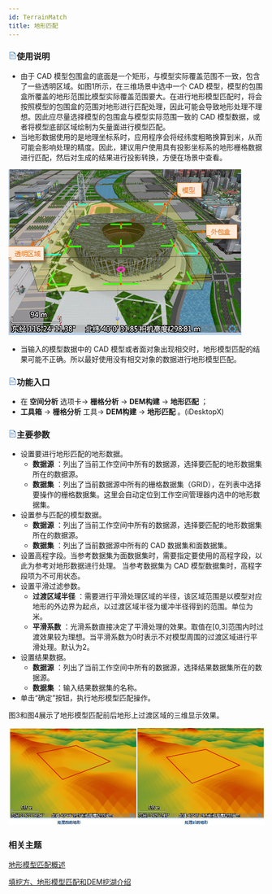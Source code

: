 ```yaml
---
id: TerrainMatch
title: 地形匹配
---
```

### ![](../../../img/read.gif)使用说明

  * 由于 CAD 模型包围盒的底面是一个矩形，与模型实际覆盖范围不一致，包含了一些透明区域。如图1所示，在三维场景中选中一个 CAD 模型，模型的包围盒所覆盖的地形范围比模型实际覆盖范围要大。在进行地形模型匹配时，将会按照模型的包围盒的范围对地形进行匹配处理，因此可能会导致地形处理不理想。因此应尽量选择模型的包围盒与模型实际范围一致的 CAD 模型数据，或者将模型底部区域绘制为矢量面进行模型匹配。
  * 当地形数据使用的是地理坐标系时，应用程序会将经纬度粗略换算到米，从而可能会影响处理的精度。因此，建议用户使用具有投影坐标系的地形栅格数据进行匹配，然后对生成的结果进行投影转换，方便在场景中查看。

![](img/CADModel.png)  

  * 当输入的模型数据中的 CAD 模型或者面对象出现相交时，地形模型匹配的结果可能不正确。所以最好使用没有相交对象的数据进行地形模型匹配。

### ![](../../img/read.gif)功能入口

  * 在 **空间分析** 选项卡-> **栅格分析** -> **DEM构建** -> **地形匹配** ；
  * **工具箱** -> **栅格分析** 工具-> **DEM构建** -> **地形匹配** 。(iDesktopX)

### ![](../../img/read.gif)主要参数

  * 设置要进行地形匹配的地形数据。 
    * **数据源** ：列出了当前工作空间中所有的数据源，选择要匹配的地形数据集所在的数据源。
    * **数据集** ：列出了当前数据源中所有的栅格数据集（GRID），在列表中选择要操作的栅格数据集。这里会自动定位到工作空间管理器内选中的地形数据集。
  * 设置参与匹配的模型数据。 
    * **数据源** ：列出了当前工作空间中所有的数据源，选择要匹配的地形数据集所在的数据源。
    * **数据集** ：列出了当前数据源中所有的 CAD 数据集和面数据集。
  * 设置高程字段。当参考数据集为面数据集时，需要指定要使用的高程字段，以此为参考对地形数据进行处理。 当参考数据集为 CAD 模型数据集时，高程字段项为不可用状态。
  * 设置平滑过滤参数。 
    * **过渡区域半径** ：需要进行平滑处理区域的半径，该区域范围是以模型对应地形的外边界为起点，以过渡区域半径为缓冲半径得到的范围。单位为米。
    * **平滑系数** ：光滑系数直接决定了平滑处理的效果。取值在[0,3]范围内时过渡效果较为理想。当平滑系数为0时表示不对模型周围的过渡区域进行平滑处理。默认为2。
  * 设置结果数据。 
    * **数据源** ：列出了当前工作空间中所有的数据源，选择结果数据集所在的数据源。
    * **数据集** ：输入结果数据集的名称。
  * 单击“确定”按钮，执行地形模型匹配操作。

图3和图4展示了地形模型匹配前后地形上过渡区域的三维显示效果。

![](img/TerrainMatch2.png)  

###  相关主题

[地形模型匹配概述](AboutTerrainMatch)

[填挖方、地形模型匹配和DEM挖湖介绍](../../FunctionContract)